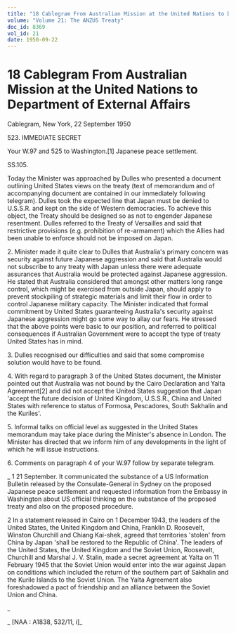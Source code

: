 ```yaml
---
title: "18 Cablegram From Australian Mission at the United Nations to Department of External Affairs"
volume: "Volume 21: The ANZUS Treaty"
doc_id: 8369
vol_id: 21
date: 1950-09-22
---
```


# 18 Cablegram From Australian Mission at the United Nations to Department of External Affairs

Cablegram, New York, 22 September 1950

523\. IMMEDIATE SECRET

Your W.97 and 525 to Washington.[1] Japanese peace settlement.

SS.105.

Today the Minister was approached by Dulles who presented a document outlining United States views on the treaty (text of memorandum and of accompanying document are contained in our immediately following telegram). Dulles took the expected line that Japan must be denied to U.S.S.R. and kept on the side of Western democracies. To achieve this object, the Treaty should be designed so as not to engender Japanese resentment. Dulles referred to the Treaty of Versailles and said that restrictive provisions (e.g. prohibition of re-armament) which the Allies had been unable to enforce should not be imposed on Japan.

2\. Minister made it quite clear to Dulles that Australia's primary concern was security against future Japanese aggression and said that Australia would not subscribe to any treaty with Japan unless there were adequate assurances that Australia would be protected against Japanese aggression. He stated that Australia considered that amongst other matters long range control, which might be exercised from outside Japan, should apply to prevent stockpiling of strategic materials and limit their flow in order to control Japanese military capacity. The Minister indicated that formal commitment by United States guaranteeing Australia's security against Japanese aggression might go some way to allay our fears. He stressed that the above points were basic to our position, and referred to political consequences if Australian Government were to accept the type of treaty United States has in mind.

3\. Dulles recognised our difficulties and said that some compromise solution would have to be found.

4\. With regard to paragraph 3 of the United States document, the Minister pointed out that Australia was not bound by the Cairo Declaration and Yalta Agreement[2] and did not accept the United States suggestion that Japan 'accept the future decision of United Kingdom, U.S.S.R., China and United States with reference to status of Formosa, Pescadores, South Sakhalin and the Kuriles'.

5\. Informal talks on official level as suggested in the United States memorandum may take place during the Minister's absence in London. The Minister has directed that we inform him of any developments in the light of which he will issue instructions.

6\. Comments on paragraph 4 of your W.97 follow by separate telegram.

_ 1 21 September. It communicated the substance of a US Information Bulletin released by the Consulate-General in Sydney on the proposed Japanese peace settlement and requested information from the Embassy in Washington about US official thinking on the substance of the proposed treaty and also on the proposed procedure.

2 In a statement released in Cairo on 1 December 1943, the leaders of the United States, the United Kingdom and China, Franklin D. Roosevelt, Winston Churchill and Chiang Kai-shek, agreed that territories 'stolen' from China by Japan 'shall be restored to the Republic of China'. The leaders of the United States, the United Kingdom and the Soviet Union, Roosevelt, Churchill and Marshal J. V. Stalin, made a secret agreement at Yalta on 11 February 1945 that the Soviet Union would enter into the war against Japan on conditions which included the return of the southern part of Sakhalin and the Kurile Islands to the Soviet Union. The Yalta Agreement also foreshadowed a pact of friendship and an alliance between the Soviet Union and China.

_

_ [NAA : A1838, 532/11, i]_
